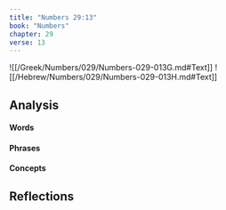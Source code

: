 ```yaml
---
title: "Numbers 29:13"
book: "Numbers"
chapter: 29
verse: 13
---
```

![[/Greek/Numbers/029/Numbers-029-013G.md#Text]]
![[/Hebrew/Numbers/029/Numbers-029-013H.md#Text]]

## Analysis

#### Words

#### Phrases

#### Concepts

## Reflections
